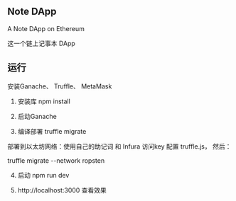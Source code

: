 
## Note DApp 

A Note DApp on Ethereum

这一个链上记事本 DApp

## 运行

安装Ganache、 Truffle、 MetaMask

1. 安装库
npm install 

2. 启动Ganache 

3. 编译部署 
truffle migrate

部署到以太坊网络：使用自己的助记词 和 Infura 访问key 配置 truffle.js， 然后：

truffle migrate --network ropsten

4. 启动
npm run dev 

5. http://localhost:3000 查看效果
   
